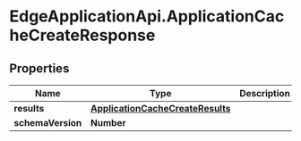 # EdgeApplicationApi.ApplicationCacheCreateResponse

## Properties

Name | Type | Description | Notes
------------ | ------------- | ------------- | -------------
**results** | [**ApplicationCacheCreateResults**](ApplicationCacheCreateResults.md) |  | [optional] 
**schemaVersion** | **Number** |  | [optional] 


